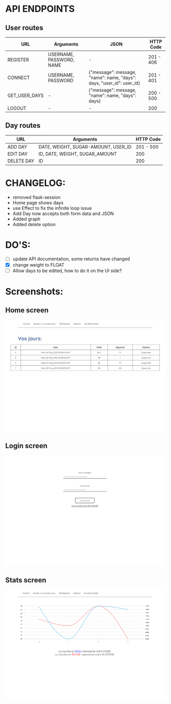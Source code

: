 


# API ENDPOINTS

## User routes

URL   			| Arguments 				| JSON 																	| HTTP Code
 -------------- | ------------------------- | ---------------------------------------------------------------------	| ---------
REGISTER 		| USERNAME, PASSWORD, NAME  | - 																	| 201 - 406 | 
CONNECT  		| USERNAME, PASSWORD 		| {"message": message, "name": name, "days": days, "user_id": user_id} 	| 201 - 401 | 
GET_USER_DAYS 	| - 						| {"message": message, "name": name, "days": days} 						| 200 - 500 | 
LOGOUT 			| - 						| - 																	| 200 		| 


## Day routes

URL   			| Arguments 							| HTTP Code
 -------------- | ------------------------------------- | ---------
ADD DAY 		| DATE, WEIGHT, SUGAR-AMOUNT, USER_ID  	| 201 - 500 | 
EDIT DAY  		| ID, DATE, WEIGHT, SUGAR_AMOUNT		| 200 		|	 
DELETE DAY	 	| ID									| 200		| 


# CHANGELOG:
- removed flask-session
- Home page shows days
- use Effect to fix the infinite loop issue
- Add Day now accepts both form data and JSON
- Added graph
- Added delete option

# DO'S:
- [ ] update API documentation, some returns have changed
- [x] change weight to FLOAT
- [ ] Allow days to be edited, how to do it on the UI side?

# Screenshots:
## Home screen
![Screenshot of the home screen](https://raw.githubusercontent.com/AChillFeeder/diabetes-tracking/main/screenshots/home.png)
## Login screen
![Screenshot of the login screen](https://raw.githubusercontent.com/AChillFeeder/diabetes-tracking/main/screenshots/login_screen.png)
## Stats screen
![Screenshot of the stats screen](https://raw.githubusercontent.com/AChillFeeder/diabetes-tracking/main/screenshots/stats.png)

